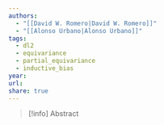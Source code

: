 ```yaml
---
authors:
  - "[[David W. Romero|David W. Romero]]"
  - "[[Alonso Urbano|Alonso Urbano]]"
tags:
  - dl2
  - equivariance
  - partial_equivariance
  - inductive_bias
year: 
url: 
share: true
---
```

> [!info] Abstract


